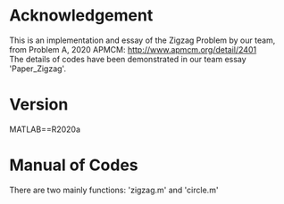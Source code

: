 # Acknowledgement
This is an implementation and essay of the Zigzag Problem by our team, from Problem A, 2020 APMCM: http://www.apmcm.org/detail/2401 \
The details of codes have been demonstrated in our team essay 'Paper_Zigzag'.
# Version
MATLAB==R2020a
# Manual of Codes
There are two mainly functions: 'zigzag.m' and 'circle.m'
